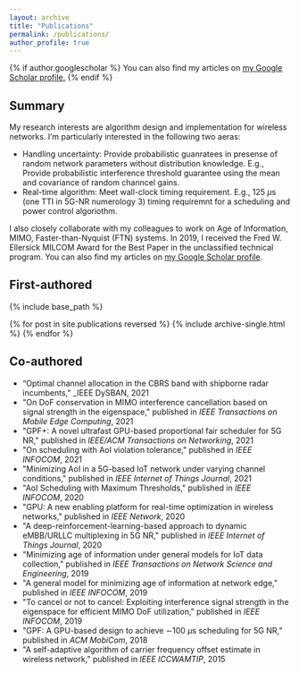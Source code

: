```yaml
---
layout: archive
title: "Publications"
permalink: /publications/
author_profile: true
---
```


{% if author.googlescholar %}
  You can also find my articles on <u><a href="{{author.googlescholar}}">my Google Scholar profile</a>.</u>
{% endif %}

## **Summary** 

My research interests are algorithm design and implementation for wireless networks. I’m particularly interested in the following two aeras:
- Handling uncertainty: Provide probabilistic guanratees in presense of random network parameters without distribution knowledge. E.g., Provide probabilistic interference threshold guarantee using the mean and covariance of random channcel gains.
- Real-time algorithm: Meet wall-clock timing requirement. E.g., 125 $\mu$s (one TTI in 5G-NR numerology 3) timing requiremnt for a scheduling and power control algoriothm.

I also closely collaborate with my colleagues to work on Age of Information, MIMO, Faster-than-Nyquist (FTN) systems. In 2019, I received the Fred W. Ellersick MILCOM Award for the Best Paper in the unclassified technical program. You can also find my articles on [my Google Scholar profile](https://scholar.google.com/citations?user=utvZzaAAAAAJ&hl=en).

## **First-authored**

{% include base_path %}

{% for post in site.publications reversed %}
  {% include archive-single.html %}
{% endfor %}

## **Co-authored**

- “Optimal channel allocation in the CBRS band with shipborne radar incumbents," _IEEE DySBAN, 2021
- "On DoF conservation in MIMO interference cancellation based on signal strength in the eigenspace," published in _IEEE Transactions on Mobile Edge Computing_, 2021
- "GPF+: A novel ultrafast GPU-based proportional fair scheduler for 5G NR," published in _IEEE/ACM Transactions on Networking_, 2021
- "On scheduling with AoI violation tolerance," published in _IEEE INFOCOM_, 2021
- "Minimizing AoI in a 5G-based IoT network under varying channel conditions," published in _IEEE Internet of Things Journal_, 2021
- "AoI Scheduling with Maximum Thresholds," published in _IEEE INFOCOM_, 2020
- "GPU: A new enabling platform for real-time optimization in wireless networks," published in _IEEE Network_, 2020
- "A deep-reinforcement-learning-based approach to dynamic eMBB/URLLC multiplexing in 5G NR," published in _IEEE Internet of Things Journal_, 2020
- "Minimizing age of information under general models for IoT data collection," published in _IEEE Transactions on Network Science and Engineering_, 2019
- "A general model for minimizing age of information at network edge," published in _IEEE INFOCOM_, 2019
- "To cancel or not to cancel: Exploiting interference signal strength in the eigenspace for efficient MIMO DoF utilization," published in _IEEE INFOCOM_, 2019
- "GPF: A GPU-based design to achieve $\sim$100 $\mu$s scheduling for 5G NR," published in _ACM MobiCom_, 2018
- "A self-adaptive algorithm of carrier frequency offset estimate in wireless network," published in _IEEE ICCWAMTIP_, 2015
